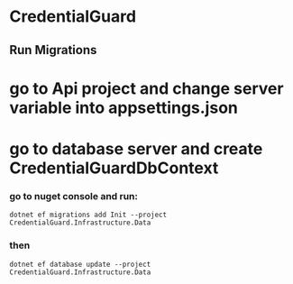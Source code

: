 # CredentialGuard

## Run Migrations

# go to Api project and change server variable into appsettings.json
# go to database server and create CredentialGuardDbContext

### go to nuget console and run:
```dotnet ef migrations add Init --project CredentialGuard.Infrastructure.Data```
### then
```dotnet ef database update --project CredentialGuard.Infrastructure.Data```
